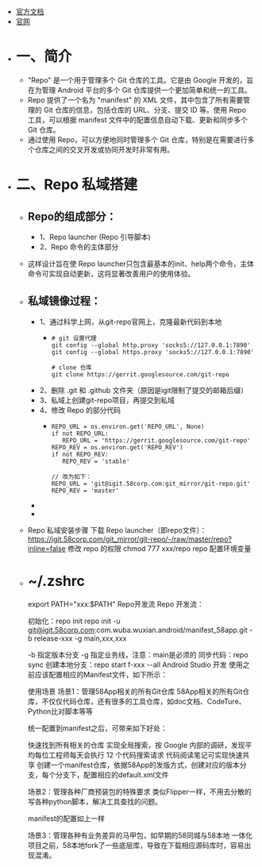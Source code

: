 - [官方文档](https://gerrit.googlesource.com/git-repo/)
- [官网](https://code.google.com/archive/p/git-repo/)
- # 一、简介
	- "Repo" 是一个用于管理多个 Git 仓库的工具。它是由 Google 开发的，旨在为管理 Android 平台的多个 Git 仓库提供一个更加简单和统一的工具。
	- Repo 提供了一个名为 "manifest" 的 XML 文件，其中包含了所有需要管理的 Git 仓库的信息，包括仓库的 URL、分支、提交 ID 等。使用 Repo 工具，可以根据 manifest 文件中的配置信息自动下载、更新和同步多个 Git 仓库。
	- 通过使用 Repo，可以方便地同时管理多个 Git 仓库，特别是在需要进行多个仓库之间的交叉开发或协同开发时非常有用。
- # 二、Repo 私域搭建
	- ## Repo的组成部分：
		- 1、Repo launcher (Repo 引导脚本)
		- 2、Repo 命令的主体部分
	- 这样设计旨在使 Repo launcher只包含最基本的init、help两个命令，主体命令可实现自动更新，这将显著改善用户的使用体验。
	- ## 私域镜像过程：
		- 1、通过科学上网，从git-repo官网上，克隆最新代码到本地
			- ```
			  # git 设置代理
			  git config --global http.proxy 'socks5://127.0.0.1:7890'
			  git config --global https.proxy 'socks5://127.0.0.1:7890'
			  
			  # clone 仓库
			  git clone https://gerrit.googlesource.com/git-repo 
			  ```
		- 2、删除 .git 和 .github 文件夹（原因是igit限制了提交的邮箱后缀）
		- 3、私域上创建git-repo项目，再提交到私域
		- 4、修改 Repo 的部分代码
			- ```
			  REPO_URL = os.environ.get('REPO_URL', None)
			  if not REPO_URL:
			     REPO_URL = 'https://gerrit.googlesource.com/git-repo'
			  REPO_REV = os.environ.get('REPO_REV')
			  if not REPO_REV:
			     REPO_REV = 'stable'
			  
			  // 改为如下：
			  REPO_URL = 'git@igit.58corp.com:git_mirror/git-repo.git'
			  REPO_REV = 'master'
			  ```
		-
		-
	- Repo 私域安装步骤
	  下载 Repo launcher（即repo文件）：https://igit.58corp.com/git_mirror/git-repo/-/raw/master/repo?inline=false
	  修改 repo 的权限
	  chmod 777 xxx/repo
	  repo 配置环境变量
	- # ~/.zshrc
	  export PATH="xxx:$PATH"
	  Repo开发流
	  Repo 开发流：
	  
	  初始化：repo init
	  repo init -u git@igit.58corp.com:com.wuba.wuxian.android/manifest_58app.git -b release-xxx -g main,xxx,xxx
	  
	  -b 指定版本分支
	  -g 指定业务线，注意：main是必须的
	  同步代码：repo sync
	  创建本地分支：repo start f-xxx --all
	  Android Studio 开发
	  使用之前应该配置相应的Manifest文件，如下所示：
	  
	  <?xml version="1.0"?>
	  
	  <manifest>
	    <remote
	        name="58igit"
	        fetch="ssh://git@igit.58corp.com/"/>
	  
	    <default
	        revision="release-12.7.0"
	        remote="58igit"
	        sync-j="4"/>
	  
	    <!-- 存放CodeTure的项目 -->
	    <project
	        clone-depth="1"
	        name="com.wuba.wuxian.android/codeture_58app"
	        path="codeture_58app"
	        groups="main"/>
	  
	    <!-- 58App的文档项目 -->
	    <project
	        clone-depth="1"
	        name="wuxian-doc/58app"
	        path="doc_58app"
	        revision="master"
	        groups="main"/>
	  
	    <!-- docsify 文档平台项目 -->
	    <project
	        clone-depth="1"
	        name="wuxian-doc/doc_docsify"
	        path="doc_docsify"
	        revision="master"
	        groups="main"/>
	  
	    <!-- 58App的入口工程 -->
	    <project
	        clone-depth="1"
	        name="com.wuba.wuxian.android/58ClientProject"
	        path="58ClientProject"
	        groups="main"/>
	  
	    <project
	        clone-depth="1"
	        name="com.wuba.wuxian.android.main/58WuxianClient"
	        path="58ClientProject/58WuxianClient"
	        groups="main"/>
	  
	    <project
	        clone-depth="1"
	        name="com.wuba.wuxian.android.main/58TownClient"
	        path="58ClientProject/58TownClient"
	        groups="main"/>
	  
	    <project
	        clone-depth="1"
	        name="com.wuba.wuxian.android.main/58ClientHybridLib"
	        path="58ClientProject/58ClientHybridLib"
	        groups="core"/>
	  
	    <project
	        clone-depth="1"
	        name="com.wuba.wuxian.android.house/58HouseLib"
	        path="58ClientProject/58HouseLib"
	        groups="house"/>
	  
	    <!-- Hybrid sdk -->
	    <project
	        clone-depth="1"
	        name="com.wuba.wuxian.sdk/WubaHybridSDK"
	        path="58ClientProject/WubaHybridSDK"
	        groups="sdk"
	        revision="refs/tags/1.6.12"/>
	  
	  </manifest>
	  
	  使用场景
	  场景1：管理58App相关的所有Git仓库
	  58App相关的所有Git仓库，不仅仅代码仓库，还有很多的工具仓库，如doc文档、CodeTure、Python比对脚本等等
	  
	  统一配置到manifest之后，可带来如下好处：
	  
	  快速找到所有相关的仓库
	  实现全局搜索，按 Google 内部的调研，发现平均每位工程师每天会执行 12 个代码搜索请求
	  代码阅读笔记可实现快速共享
	  创建一个manifest仓库，依据58App的发版方式，创建对应的版本分支，每个分支下，配置相应的default.xml文件
	  
	  场景2：管理各种厂商预装包的特殊要求
	  类似Flipper一样，不用去分散的写各种python脚本，解决工具查找的问题。
	  
	  manifest的配置如上一样
	  
	  场景3：管理各种有业务差异的马甲包，如早期的58同城与58本地
	  一体化项目之前，58本地fork了一些底层库，导致在下载相应源码库时，容易出现混淆。